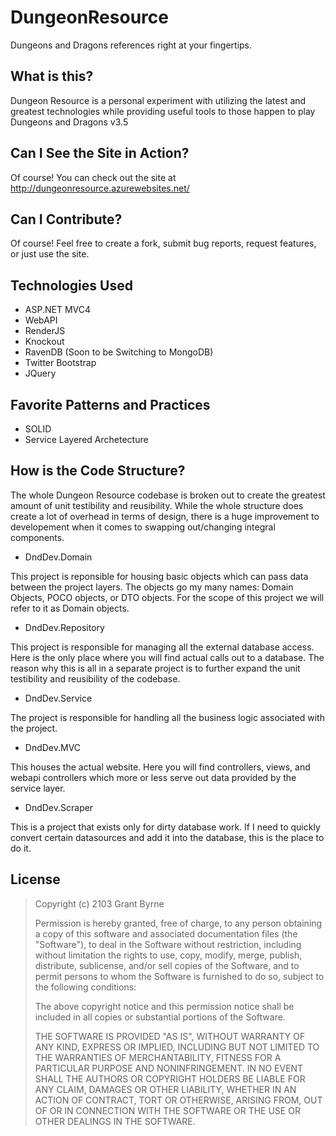 DungeonResource
===============

Dungeons and Dragons references right at your fingertips.

What is this?
-------------

Dungeon Resource is a personal experiment with utilizing the latest and greatest technologies while providing useful tools to those happen to play Dungeons and Dragons v3.5

Can I See the Site in Action?
---------------------------------------

Of course! You can check out the site at http://dungeonresource.azurewebsites.net/

Can I Contribute?
------------------------

Of course! Feel free to create a fork, submit bug reports, request features, or just use the site.

Technologies Used
--------------------------

- ASP.NET MVC4
- WebAPI
- RenderJS
- Knockout
- RavenDB (Soon to be Switching to MongoDB)
- Twitter Bootstrap
- JQuery

Favorite Patterns and Practices
-------------------------------------------

- SOLID
- Service Layered Archetecture

How is the Code Structure?
--------------------------

The whole Dungeon Resource codebase is broken out to create the greatest amount of 
unit testibility and reusibility. While the whole structure does create a lot of 
overhead in terms of design, there is a huge improvement to developement when it 
comes to swapping out/changing integral components.

- DndDev.Domain

This project is reponsible for housing basic objects which can pass data between the 
project layers. The objects go my many names: Domain Objects, POCO objects, or DTO objects. 
For the scope of this project we will refer to it as Domain objects.

- DndDev.Repository

This project is responsible for managing all the external database access. Here is the 
only place where you will find actual calls out to a database. The reason why this is 
all in a separate project is to further expand the unit testibility and reusibility of 
the codebase.

- DndDev.Service

The project is responsible for handling all the business logic associated with the project.

- DndDev.MVC

This houses the actual website. Here you will find controllers, views, and webapi controllers 
which more or less serve out data provided by the service layer.


- DndDev.Scraper

This is a project that exists only for dirty database work. If I need to quickly convert 
certain datasources and add it into the database, this is the place to do it.


License
----------------------------

>Copyright (c) 2103 Grant Byrne
>
>Permission is hereby granted, free of charge, to any person obtaining a copy
>of this software and associated documentation files (the "Software"), to deal
>in the Software without restriction, including without limitation the rights
>to use, copy, modify, merge, publish, distribute, sublicense, and/or sell
>copies of the Software, and to permit persons to whom the Software is
>furnished to do so, subject to the following conditions:
>
>The above copyright notice and this permission notice shall be included in
>all copies or substantial portions of the Software.
>
>THE SOFTWARE IS PROVIDED "AS IS", WITHOUT WARRANTY OF ANY KIND, EXPRESS OR
>IMPLIED, INCLUDING BUT NOT LIMITED TO THE WARRANTIES OF MERCHANTABILITY,
>FITNESS FOR A PARTICULAR PURPOSE AND NONINFRINGEMENT. IN NO EVENT SHALL THE
>AUTHORS OR COPYRIGHT HOLDERS BE LIABLE FOR ANY CLAIM, DAMAGES OR OTHER
>LIABILITY, WHETHER IN AN ACTION OF CONTRACT, TORT OR OTHERWISE, ARISING FROM,
>OUT OF OR IN CONNECTION WITH THE SOFTWARE OR THE USE OR OTHER DEALINGS IN
>THE SOFTWARE.


